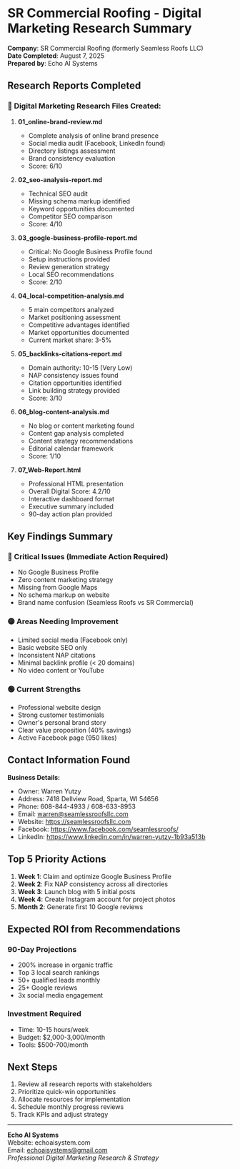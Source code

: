 # SR Commercial Roofing - Digital Marketing Research Summary
**Company**: SR Commercial Roofing (formerly Seamless Roofs LLC)  
**Date Completed**: August 7, 2025  
**Prepared by**: Echo AI Systems  

## Research Reports Completed

### 📁 Digital Marketing Research Files Created:

1. **01_online-brand-review.md**
   - Complete analysis of online brand presence
   - Social media audit (Facebook, LinkedIn found)
   - Directory listings assessment
   - Brand consistency evaluation
   - Score: 6/10

2. **02_seo-analysis-report.md**
   - Technical SEO audit
   - Missing schema markup identified
   - Keyword opportunities documented
   - Competitor SEO comparison
   - Score: 4/10

3. **03_google-business-profile-report.md**
   - Critical: No Google Business Profile found
   - Setup instructions provided
   - Review generation strategy
   - Local SEO recommendations
   - Score: 2/10

4. **04_local-competition-analysis.md**
   - 5 main competitors analyzed
   - Market positioning assessment
   - Competitive advantages identified
   - Market opportunities documented
   - Current market share: 3-5%

5. **05_backlinks-citations-report.md**
   - Domain authority: 10-15 (Very Low)
   - NAP consistency issues found
   - Citation opportunities identified
   - Link building strategy provided
   - Score: 3/10

6. **06_blog-content-analysis.md**
   - No blog or content marketing found
   - Content gap analysis completed
   - Content strategy recommendations
   - Editorial calendar framework
   - Score: 1/10

7. **07_Web-Report.html**
   - Professional HTML presentation
   - Overall Digital Score: 4.2/10
   - Interactive dashboard format
   - Executive summary included
   - 90-day action plan provided

## Key Findings Summary

### 🔴 Critical Issues (Immediate Action Required)
- No Google Business Profile
- Zero content marketing strategy
- Missing from Google Maps
- No schema markup on website
- Brand name confusion (Seamless Roofs vs SR Commercial)

### 🟡 Areas Needing Improvement
- Limited social media (Facebook only)
- Basic website SEO only
- Inconsistent NAP citations
- Minimal backlink profile (< 20 domains)
- No video content or YouTube

### 🟢 Current Strengths
- Professional website design
- Strong customer testimonials
- Owner's personal brand story
- Clear value proposition (40% savings)
- Active Facebook page (950 likes)

## Contact Information Found

**Business Details:**
- Owner: Warren Yutzy
- Address: 7418 Dellview Road, Sparta, WI 54656
- Phone: 608-844-4933 / 608-633-8953
- Email: warren@seamlessroofsllc.com
- Website: https://seamlessroofsllc.com
- Facebook: https://www.facebook.com/seamlessroofs/
- LinkedIn: https://www.linkedin.com/in/warren-yutzy-1b93a513b

## Top 5 Priority Actions

1. **Week 1**: Claim and optimize Google Business Profile
2. **Week 2**: Fix NAP consistency across all directories
3. **Week 3**: Launch blog with 5 initial posts
4. **Week 4**: Create Instagram account for project photos
5. **Month 2**: Generate first 10 Google reviews

## Expected ROI from Recommendations

### 90-Day Projections
- 200% increase in organic traffic
- Top 3 local search rankings
- 50+ qualified leads monthly
- 25+ Google reviews
- 3x social media engagement

### Investment Required
- Time: 10-15 hours/week
- Budget: $2,000-3,000/month
- Tools: $500-700/month

## Next Steps

1. Review all research reports with stakeholders
2. Prioritize quick-win opportunities
3. Allocate resources for implementation
4. Schedule monthly progress reviews
5. Track KPIs and adjust strategy

---

**Echo AI Systems**  
Website: echoaisystem.com  
Email: echoaisystems@gmail.com  
*Professional Digital Marketing Research & Strategy*
